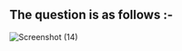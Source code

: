 ## The question is as follows :-

![Screenshot (14)](https://user-images.githubusercontent.com/44902363/76931633-1a9acd00-690f-11ea-9ea8-009dedc4df32.png)

